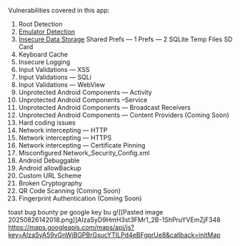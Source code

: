 Vulnerabilities covered in this app:

1. Root Detection
2. [Emulator Detection](Emulator.md)
3. [Insecure Data Storage](insecureDATASTORAGE.md)
   Shared 
     Prefs — 1
     Prefs — 2
    SQLite
    Temp Files
    SD Card
4. Keyboard Cache
5. Insecure Logging
6. Input Validations — XSS
7. Input Validations — SQLi
8. Input Validations — WebView
9. Unprotected Android Components — Activity
10. Unprotected Android Components –Service
11. Unprotected Android Components — Broadcast Receivers
12. Unprotected Android Components — Content Providers (Coming Soon)
13. Hard coding issues
14. Network intercepting — HTTP
15. Network intercepting — HTTPS
16. Network intercepting — Certificate Pinning
17. Misconfigured Network_Security_Config.xml
18. Android Debuggable
19. Android allowBackup
20. Custom URL Scheme
21. Broken Cryptography
22. QR Code Scanning (Coming Soon)
23. Fingerprint Authentication (Coming Soon)


toast bug bounty pe google key bu g![[Pasted image 20250826142018.png]]AIzaSyD9HmH3st3FMr1_2B-1ShPruYVEmZjF348
https://maps.googleapis.com/maps/api/js?key=AIzaSyA59vGnWjBGPBrGsucYTILPd4eBFgprUe8&callback=initMap